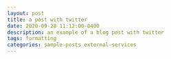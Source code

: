 ```yaml
---
layout: post
title: a post with twitter
date: 2020-09-28 11:12:00-0400
description: an example of a blog post with twitter
tags: formatting
categories: sample-posts external-services
---
```

<!-- 
A sample blog page that demonstrates the inclusion of Tweets/Timelines/etc.

# Tweet

An example of displaying a tweet:
{% twitter https://twitter.com/rubygems/status/518821243320287232 %}

# Timeline

An example of pulling from a timeline:
{% twitter https://twitter.com/jekyllrb maxwidth=500 limit=3 %}

# Additional Details

For more details on using the plugin visit: [jekyll-twitter-plugin](https://github.com/rob-murray/jekyll-twitter-plugin) -->
